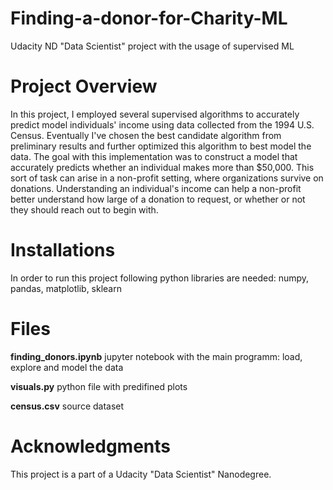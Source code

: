 # Finding-a-donor-for-Charity-ML
Udacity ND "Data Scientist" project with the usage of supervised ML

# Project Overview
In this project, I employed several supervised algorithms to accurately predict model individuals' income using data collected from the 1994 U.S. Census. Eventually I've chosen the best candidate algorithm from preliminary results and further optimized this algorithm to best model the data. The goal with this implementation was to construct a model that accurately predicts whether an individual makes more than $50,000. This sort of task can arise in a non-profit setting, where organizations survive on donations. Understanding an individual's income can help a non-profit better understand how large of a donation to request, or whether or not they should reach out to begin with.

# Installations
In order to run this project following python libraries are needed: numpy, pandas, matplotlib, sklearn

# Files
**finding_donors.ipynb** jupyter notebook with the main programm: load, explore and model the data

**visuals.py** python file with predifined plots

**census.csv** source dataset

# Acknowledgments
This project is a part of a Udacity "Data Scientist" Nanodegree.
